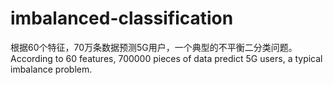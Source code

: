 # imbalanced-classification
根据60个特征，70万条数据预测5G用户，一个典型的不平衡二分类问题。According to 60 features, 700000 pieces of data predict 5G users, a typical imbalance problem.
